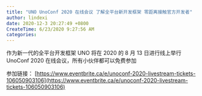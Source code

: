 ```yaml
---
title: "UNO UnoConf 2020 在线会议 了解全平台新开发框架 零距离接触官方开发者"
author: lindexi
date: 2020-12-3 20:27:49 +0800
CreateTime: 6/23/2020 9:27:56 AM
categories: 
---
```


作为新一代的全平台开发框架 UNO 将在 2020 的 8 月 13 日进行线上举行 UnoConf 2020 在线会议，所有小伙伴都可以免费参加

<!--more-->


<!-- CreateTime:6/23/2020 9:27:56 AM -->



参加链接： [https://www.eventbrite.ca/e/unoconf-2020-livestream-tickets-106050903106](https://www.eventbrite.ca/e/unoconf-2020-livestream-tickets-106050903106)

